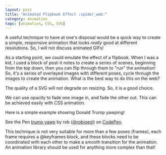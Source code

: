 ```yaml
---
layout: post
title: "Animated Flipbook Effect :spider_web:"
category: animation
tags: [animation, CSS, SVG]
---
```


A useful technique to have at one's disposal would be a quick way to create a
simple, responsive animation that looks *really* good at different resolutions.
So, I will not discuss animated GIFs!  

As a starting point, we could emulate the effect of a flipbook. When I was a
kid, I used a block of post-it notes to create a series of scenes, beginning
from the top down, then you can flip through them to "run" the animation! So,
it's a series of overlayed images with different poses, cycle through the
images to create the animation. What is the best way to do this on the web?  

The quality of a SVG will not degrade on resizing. So, it is a good choice.

We can use opacity to fade one image in, and fade the other out. This can be
achieved easily with CSS animation.  

Here is a simple example showing Donald Trump yawping!

<p data-height="365" data-theme-id="0" data-slug-hash="LLzYBY" data-default-tab="result" data-user="robjoeol" data-embed-version="2" data-pen-title="trump yawp" class="codepen">See the Pen <a href="https://codepen.io/robjoeol/pen/LLzYBY/">trump yawp</a> by rob (<a href="https://codepen.io/robjoeol">@robjoeol</a>) on <a href="https://codepen.io">CodePen</a>.</p>
<script async src="https://production-assets.codepen.io/assets/embed/ei.js"></script>

This technique is not very suitable for more than a few poses (frames),
each frame requires a @keyframes block, and these blocks need to be coordinated
with each other to make a smooth transition for the animation. An animation
library should be used for anything more complex than that!
